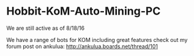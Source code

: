 # Hobbit-KoM-Auto-Mining-PC

We are still active as of 8/18/16

We have a range of bots for KOM including great features check out my forum post on ankulua: http://ankulua.boards.net/thread/101

